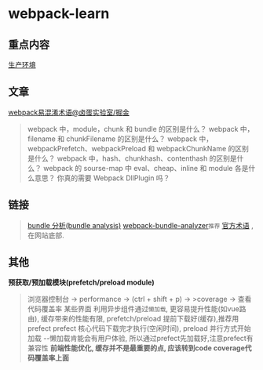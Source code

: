 # webpack-learn

## 重点内容

[生产环境](https://webpack.docschina.org/guides/production/#setup)

## 文章

[webpack易混淆术语@卤蛋实验室/掘金](https://webpack.docschina.org/guides/production/#setup)
> webpack 中，module，chunk 和 bundle 的区别是什么？
> webpack 中，filename 和 chunkFilename 的区别是什么？
> webpack 中，webpackPrefetch、webpackPreload 和 webpackChunkName 的区别是什么？
> webpack 中，hash、chunkhash、contenthash 的区别是什么？
> webpack 的 sourse-map 中 eval、cheap、inline 和 module 各是什么意思？
> 你真的需要 Webpack DllPlugin 吗？

## 链接

> [bundle 分析(bundle analysis)](https://webpack.docschina.org/guides/code-splitting/#bundle-analysis)
> [webpack-bundle-analyzer](https://github.com/webpack-contrib/webpack-bundle-analyzer)`推荐`
> [官方术语](https://www.webpackjs.com/glossary/) , 在网站底部.

## 其他

**预获取/预加载模块(prefetch/preload module)**

> 浏览器控制台 -> performance -> (ctrl + shift + p) -> >coverage -> 查看代码覆盖率
> 某些界面 利用异步组件通过`懒加载`, 更容易提升性能(如vue路由),
> 缓存带来的性能有限, 
> prefetch/preload 提前下载好(缓存),推荐用prefect
> prefect 核心代码下载完才执行(空闲时间),
> preload 并行方式开始加载
> --懒加载肯能会有用户体验, 所以通过prefect先加载好,注意prefect有兼容性
> **前端性能优化, 缓存并不是最重要的点, 应该转到code coverage代码覆盖率上面**
